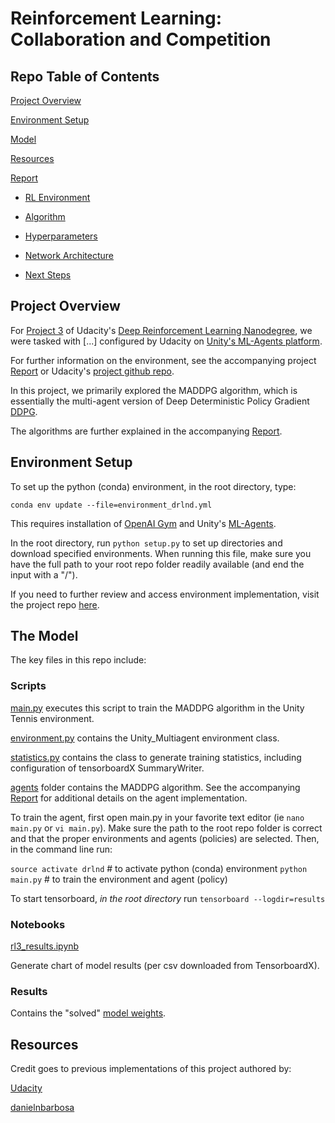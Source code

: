 # Reinforcement Learning: Collaboration and Competition

## Repo Table of Contents

[Project Overview](#overview)

[Environment Setup](#setup)

[Model](#model)

[Resources](#resources)

[Report](https://github.com/cipher813/rl_multiagent/blob/master/report.md#report)

- [RL Environment](https://github.com/cipher813/rl_multiagent/blob/master/report.md#environment)

- [Algorithm](https://github.com/cipher813/rl_multiagent/blob/master/report.md#algorithm)

- [Hyperparameters](https://github.com/cipher813/rl_multiagent/blob/master/report.md#hyperparameters)

- [Network Architecture](https://github.com/cipher813/rl_multiagent/blob/master/report.md#network)

- [Next Steps](https://github.com/cipher813/rl_multiagent/blob/master/report.md#nextsteps)

<a name="overview"></a>
## Project Overview

For [Project 3](https://github.com/udacity/deep-reinforcement-learning/tree/master/p3_collab-compet) of Udacity's [Deep Reinforcement Learning Nanodegree](https://github.com/udacity/deep-reinforcement-learning), we were tasked with [...] configured by Udacity on [Unity's ML-Agents platform](https://github.com/Unity-Technologies/ml-agents).  

For further information on the environment, see the accompanying project [Report](https://github.com/cipher813/rl_multiagent/blob/master/report.md) or Udacity's [project github repo](https://github.com/udacity/deep-reinforcement-learning/tree/master/p3_collab-compet).  

In this project, we primarily explored the MADDPG algorithm, which is essentially the multi-agent version of Deep Deterministic Policy Gradient [DDPG](https://arxiv.org/abs/1509.02971).     

The algorithms are further explained in the accompanying [Report](https://github.com/cipher813/rl_multiagent/blob/master/report.md).

<a name="setup"></a>
## Environment Setup

To set up the python (conda) environment, in the root directory, type:

`conda env update --file=environment_drlnd.yml`

This requires installation of [OpenAI Gym](https://github.com/openai/gym) and Unity's [ML-Agents](https://github.com/Unity-Technologies/ml-agents).   

In the root directory, run `python setup.py` to set up directories and download specified environments.  When running this file, make sure you have the full path to your root repo folder readily available (and end the input with a "/").

If you need to further review and access environment implementation, visit the project repo [here](https://github.com/udacity/deep-reinforcement-learning/tree/master/p3_collab-compet).

<a name="model"></a>
## The Model

The key files in this repo include:

### Scripts

[main.py](https://github.com/cipher813/rl_multiagent/tree/master/scripts)
executes this script to train the MADDPG algorithm in the Unity Tennis environment.  

[environment.py](https://github.com/cipher813/rl_multiagent/tree/master/scripts)
contains the Unity_Multiagent environment class.

[statistics.py](https://github.com/cipher813/rl_multiagent/tree/master/scripts)
contains the class to generate training statistics, including configuration of tensorboardX SummaryWriter.  

[agents](https://github.com/cipher813/rl_multiagent/tree/master/scripts) folder
contains the MADDPG algorithm.  See the accompanying [Report](https://github.com/cipher813/rl_multiagent/blob/master/report.md) for additional details on the agent implementation.

To train the agent, first open main.py in your favorite text editor (ie `nano main.py` or `vi main.py`).  Make sure the path to the root repo folder is correct and that the proper environments and agents (policies) are selected.  Then, in the command line run:

`source activate drlnd` # to activate python (conda) environment
`python main.py` # to train the environment and agent (policy)

To start tensorboard, _in the root directory_ run `tensorboard --logdir=results`

### Notebooks

[rl3_results.ipynb](https://github.com/cipher813/rl_multiagent/tree/master/notebooks)

Generate chart of model results (per csv downloaded from TensorboardX).

### Results

Contains the "solved" [model weights](https://github.com/cipher813/rl_multiagent/tree/master/results).  

<a name="resources"></a>
## Resources

Credit goes to previous implementations of this project authored by:

[Udacity](https://github.com/udacity/deep-reinforcement-learning)

[danielnbarbosa](https://github.com/danielnbarbosa/drlnd_collaboration_and_competition)
